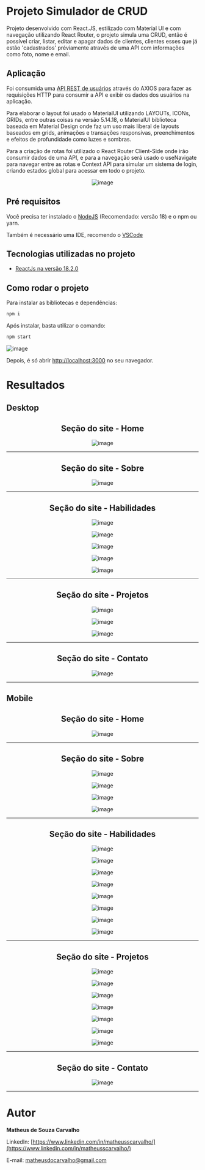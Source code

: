 # Projeto Simulador de CRUD

Projeto desenvolvido com React.JS, estilizado com Material UI e com navegação utilizando React Router, o projeto simula uma CRUD, então é possível criar, listar, editar e apagar dados de clientes, clientes esses que já estão 'cadastrados' préviamente através de uma API com informações como foto, nome e email.

## Aplicação

Foi consumida uma [API REST de usuários](https://reqres.in/api/users)  através do AXIOS para fazer as requisições HTTP para consumir a API e exibir os dados dos usuários na aplicação.

Para elaborar o layout foi usado o MaterialUI utilizando LAYOUTs, ICONs, GRIDs, entre outras coisas na versão 5.14.18, o MaterialUI biblioteca baseada em Material Design onde faz um uso mais liberal de layouts baseados em grids, animações e transações responsivas, preenchimentos e efeitos de profundidade como luzes e sombras.

Para a criação de rotas foi utilizado o React Router Client-Side onde irão consumir dados de uma API, e para a navegação será usado o useNavigate para navegar entre as rotas
e Context API para simular um sistema de login, criando estados global para acessar em todo o projeto.

<div align="center">
  
![image](https://github.com/matheusscarvalho1/Projeto-Simulador-de-CRUD/assets/73304785/70a885bb-8025-47c8-863d-1bfd316d3984)



</div>


## Pré requisitos

Você precisa ter instalado o [NodeJS](https://nodejs.org/) (Recomendado: versão 18) e o npm ou yarn.

Também é necessário uma IDE, recomendo o [VSCode](https://code.visualstudio.com/)

## Tecnologias utilizadas no projeto

- [ReactJs na versão 18.2.0](https://pt-br.legacy.reactjs.org)


## Como rodar o projeto

Para instalar as bibliotecas e dependências:

```bash
npm i
```

Após instalar, basta utilizar o comando:

```bash
npm start
```

![image](https://github.com/matheusscarvalho1/portfolio/assets/73304785/eee57160-c377-46c1-91b5-ac6f4fdc10b7)


Depois, é só abrir [http://localhost:3000](http://localhost:3000) no seu navegador.

# Resultados

## Desktop
<div align="center">
<b><h2>Seção do site - Home</h2></b>

![image](https://github.com/matheusscarvalho1/portfolio/assets/73304785/0d361e60-6a2e-4642-947a-22b221259097)



<hr>
<b><h2>Seção do site - Sobre</h2></b>

![image](https://github.com/matheusscarvalho1/portfolio/assets/73304785/d30b4440-e651-4429-8b19-7b20a3120608)



<hr>
<b><h2>Seção do site - Habilidades</h2></b>

![image](https://github.com/matheusscarvalho1/portfolio/assets/73304785/7ee2cb1b-6a26-4098-815d-8f05459ba3e9)


![image](https://github.com/matheusscarvalho1/portfolio/assets/73304785/de6b2ef9-f40b-465c-a46e-ee322d1f683b)

![image](https://github.com/matheusscarvalho1/portfolio/assets/73304785/b2f75171-932b-4518-adfa-7ef27b2274b7)

![image](https://github.com/matheusscarvalho1/portfolio/assets/73304785/d856d04d-10c2-43fd-8fd5-b186e95b7bb9)

![image](https://github.com/matheusscarvalho1/portfolio/assets/73304785/1f58616b-884c-49c8-bcf7-754e5d12ab46)




<hr>
<b><h2>Seção do site - Projetos</h2></b>

![image](https://github.com/matheusscarvalho1/portfolio/assets/73304785/a9cff1b4-ae27-4e4a-bda4-d4481691191c)

![image](https://github.com/matheusscarvalho1/portfolio/assets/73304785/b399055d-f137-4cb2-8039-9900272b142e)

![image](https://github.com/matheusscarvalho1/portfolio/assets/73304785/04d94fbc-2c79-4390-85d0-f71046045d1b)




<hr>
<b><h2>Seção do site - Contato</h2></b>

![image](https://github.com/matheusscarvalho1/portfolio/assets/73304785/01fa293e-4472-416c-909b-755d1378854f)




<hr>
</div>

## Mobile

<div align="center">
<b><h2>Seção do site - Home</h2></b>

![image](https://github.com/matheusscarvalho1/portfolio/assets/73304785/507c9654-28a2-4922-a392-e3b07fb66f44)


<hr>

<b><h2>Seção do site - Sobre</h2></b>

![image](https://github.com/matheusscarvalho1/portfolio/assets/73304785/cbe6546f-558e-42fd-aea5-88ffc3678044)

![image](https://github.com/matheusscarvalho1/portfolio/assets/73304785/584b01ca-a30f-408f-bf20-711f4db2e7aa)

![image](https://github.com/matheusscarvalho1/portfolio/assets/73304785/7f8ba8b4-b9dd-4e58-9d12-d30bc06b1a3a)

![image](https://github.com/matheusscarvalho1/portfolio/assets/73304785/14a13edf-087a-4d5d-b391-9ac05450bd62)





<hr>
<b><h2>Seção do site - Habilidades</h2></b>

![image](https://github.com/matheusscarvalho1/portfolio/assets/73304785/ebe7043c-f316-47b6-970c-4143e736aec2)

![image](https://github.com/matheusscarvalho1/portfolio/assets/73304785/4781da31-f1dd-43b5-a8d9-6c4e374b81cd)

![image](https://github.com/matheusscarvalho1/portfolio/assets/73304785/f4ba5cfa-f62e-48a2-9551-b00fc86cff2a)

![image](https://github.com/matheusscarvalho1/portfolio/assets/73304785/f08b911b-7a41-403d-8450-08f153b95bc3)

![image](https://github.com/matheusscarvalho1/portfolio/assets/73304785/418934bf-3bde-43ef-95ce-08d087550c36)

![image](https://github.com/matheusscarvalho1/portfolio/assets/73304785/d020c7fe-15bd-4c5f-9f89-0d3184010e71)

![image](https://github.com/matheusscarvalho1/portfolio/assets/73304785/9f5fa7f5-d1bd-4eb0-8128-1bff1b7c307b)

![image](https://github.com/matheusscarvalho1/portfolio/assets/73304785/9f62b66d-e4d2-4009-89a1-1474cadf6259)


<hr>
<b><h2>Seção do site - Projetos</h2></b>

![image](https://github.com/matheusscarvalho1/portfolio/assets/73304785/6fcf4005-01a2-490f-b5d1-24c718d367dc)

![image](https://github.com/matheusscarvalho1/portfolio/assets/73304785/af72eea4-271c-4a36-80f1-860370bae6d4)

![image](https://github.com/matheusscarvalho1/portfolio/assets/73304785/8c2b921b-ecdc-4401-86ed-d707a8304e19)

![image](https://github.com/matheusscarvalho1/portfolio/assets/73304785/42047ccf-62f3-4ed2-903c-48acaa6134c0)

![image](https://github.com/matheusscarvalho1/portfolio/assets/73304785/b8169b40-ecb2-4183-b4bb-c7ac20b3e4c5)

![image](https://github.com/matheusscarvalho1/portfolio/assets/73304785/abcabe19-ceb6-4b3e-9a8f-9f62164c3fba)

![image](https://github.com/matheusscarvalho1/portfolio/assets/73304785/5a211148-8b80-46da-b8f7-d9666ff6e7ce)



<hr>
<b><h2>Seção do site - Contato</h2></b>

![image](https://github.com/matheusscarvalho1/portfolio/assets/73304785/2b1d4ee8-adaa-4ce8-92e4-62002e868ed7)



<hr>

</div>


# Autor

<b>Matheus de Souza Carvalho</b>

LinkedIn:
[https://www.linkedin.com/in/matheusscarvalho/](https://www.linkedin.com/in/matheusscarvalho/)

E-mail:
matheusdocarvalho@gmail.com




